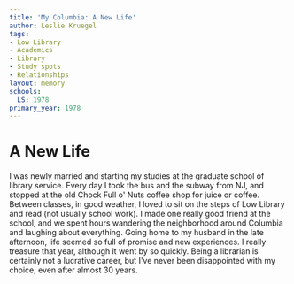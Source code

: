 ```yaml
---
title: 'My Columbia: A New Life'
author: Leslie Kruegel
tags:
- Low Library
- Academics
- Library
- Study spots
- Relationships
layout: memory
schools:
  LS: 1978
primary_year: 1978
---
```

# A New Life

I was newly married and starting my studies at the graduate school of library service.  Every day I took the bus and the subway from NJ, and stopped at the old Chock Full o' Nuts coffee shop for juice or coffee.  Between classes, in good weather, I loved to sit on the steps of Low Library and read (not usually school work).  I made one really good friend at the school, and we spent hours wandering the neighborhood around Columbia and laughing about everything.  Going home to my husband in the late afternoon, life seemed so full of promise and new experiences.  I really treasure that year, although it went by so quickly.  Being a librarian is certainly not a lucrative career, but I've never been disappointed with my choice, even after almost 30 years.
